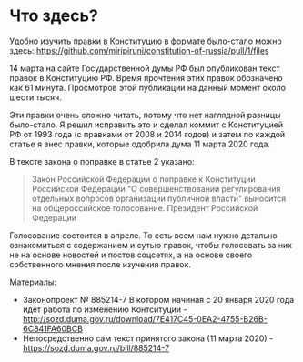 # Что здесь?

Удобно изучить правки в Конституцию в формате было-стало можно здесь: https://github.com/miripiruni/constitution-of-russia/pull/1/files

14 марта на сайте Государственной думы РФ был опубликован текст правок в Конституцию РФ. Время прочтения этих правок обозначено как 61 минута. Просмотров этой публикации на данный момент около шести тысяч.

Эти правки очень сложно читать, потому что нет наглядной разницы было-стало. Я решил исправить это и сделал коммит с Конституцией РФ от 1993 года (с правками от 2008 и 2014 годов) и затем по каждой статье я внес правки, которые одобрила дума 11 марта 2020 года.

В тексте закона о поправке в статье 2 указано:

> Закон Российской Федерации о поправке к Конституции Российской Федерации "О совершенствовании регулирования отдельных вопросов организации публичной власти" выносится на общероссийское голосование.
> Президент Российской Федерации

Голосование состоится в апреле. То есть всем нам нужно детально ознакомиться с содержанием и сутью правок, чтобы голосовать за них не на основе новостей и постов соцсетях, а на основе своего собственного мнения после изучения правок.

Материалы:
 * Законопроект № 885214-7 В котором начиная с 20 января 2020 года идёт работа по изменению Контситуции - http://sozd.duma.gov.ru/download/7E417C45-0EA2-4755-B26B-6C841FA60BCB
 * Непосредственно сам текст принятого закона (11 марта 2020) - https://sozd.duma.gov.ru/bill/885214-7
